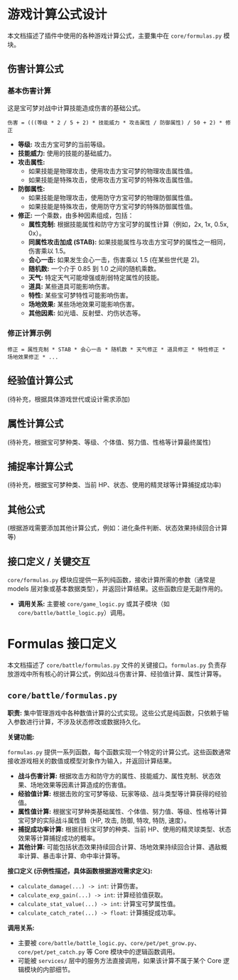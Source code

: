 # 游戏计算公式设计

本文档描述了插件中使用的各种游戏计算公式，主要集中在 `core/formulas.py` 模块。

## 伤害计算公式

### 基本伤害计算

这是宝可梦对战中计算技能造成伤害的基础公式。

`伤害 = (((等级 * 2 / 5 + 2) * 技能威力 * 攻击属性 / 防御属性) / 50 + 2) * 修正`

*   **等级:** 攻击方宝可梦的当前等级。
*   **技能威力:** 使用的技能的基础威力。
*   **攻击属性:**
    *   如果技能是物理攻击，使用攻击方宝可梦的物理攻击属性值。
    *   如果技能是特殊攻击，使用攻击方宝可梦的特殊攻击属性值。
*   **防御属性:**
    *   如果技能是物理攻击，使用防守方宝可梦的物理防御属性值。
    *   如果技能是特殊攻击，使用防守方宝可梦的特殊防御属性值。
*   **修正:** 一个乘数，由多种因素组成，包括：
    *   **属性克制:** 根据技能属性和防守方宝可梦的属性计算（例如，2x, 1x, 0.5x, 0x）。
    *   **同属性攻击加成 (STAB):** 如果技能属性与攻击方宝可梦的属性之一相同，伤害乘以 1.5。
    *   **会心一击:** 如果发生会心一击，伤害乘以 1.5 (在某些世代是 2)。
    *   **随机数:** 一个介于 0.85 到 1.0 之间的随机乘数。
    *   **天气:** 特定天气可能增强或削弱特定属性的技能。
    *   **道具:** 某些道具可能影响伤害。
    *   **特性:** 某些宝可梦特性可能影响伤害。
    *   **场地效果:** 某些场地效果可能影响伤害。
    *   **其他因素:** 如光墙、反射壁、灼伤状态等。

### 修正计算示例

`修正 = 属性克制 * STAB * 会心一击 * 随机数 * 天气修正 * 道具修正 * 特性修正 * 场地效果修正 * ...`

## 经验值计算公式

(待补充，根据具体游戏世代或设计需求添加)

## 属性计算公式

(待补充，根据宝可梦种类、等级、个体值、努力值、性格等计算最终属性)

## 捕捉率计算公式

(待补充，根据宝可梦种类、当前 HP、状态、使用的精灵球等计算捕捉成功率)

## 其他公式

(根据游戏需要添加其他计算公式，例如：进化条件判断、状态效果持续回合计算等)

## 接口定义 / 关键交互

`core/formulas.py` 模块应提供一系列纯函数，接收计算所需的参数（通常是 models 层对象或基本数据类型），并返回计算结果。这些函数应是无副作用的。

*   **调用关系:** 主要被 `core/game_logic.py` 或其子模块（如 `core/battle/battle_logic.py`）调用。 

# Formulas 接口定义

本文档描述了 `core/battle/formulas.py` 文件的关键接口。`formulas.py` 负责存放游戏中所有核心的计算公式，例如战斗伤害计算、经验值计算、属性计算等。

## `core/battle/formulas.py`

**职责:** 集中管理游戏中各种数值计算的公式实现。这些公式是纯函数，只依赖于输入参数进行计算，不涉及状态修改或数据持久化。

**关键功能:**

`formulas.py` 提供一系列函数，每个函数实现一个特定的计算公式。这些函数通常接收游戏相关的数值或模型对象作为输入，并返回计算结果。

*   **战斗伤害计算:** 根据攻击方和防守方的属性、技能威力、属性克制、状态效果、场地效果等因素计算造成的伤害值。
*   **经验值计算:** 根据击败的宝可梦等级、玩家等级、战斗类型等计算获得的经验值。
*   **属性值计算:** 根据宝可梦种类基础属性、个体值、努力值、等级、性格等计算宝可梦的实际战斗属性值（HP, 攻击, 防御, 特攻, 特防, 速度）。
*   **捕捉成功率计算:** 根据目标宝可梦的种类、当前 HP、使用的精灵球类型、状态效果等计算捕捉成功的概率。
*   **其他计算:** 可能包括状态效果持续回合计算、场地效果持续回合计算、遇敌概率计算、暴击率计算、命中率计算等。

**接口定义 (示例性描述，具体函数根据游戏需求定义):**

*   `calculate_damage(...) -> int`: 计算伤害。
*   `calculate_exp_gain(...) -> int`: 计算经验值获取。
*   `calculate_stat_value(...) -> int`: 计算宝可梦属性值。
*   `calculate_catch_rate(...) -> float`: 计算捕捉成功率。

**调用关系:**

*   主要被 `core/battle/battle_logic.py`、`core/pet/pet_grow.py`、`core/pet/pet_catch.py` 等 Core 模块中的逻辑函数调用。
*   可能被 `services/` 层中的服务方法直接调用，如果该计算不属于某个 Core 逻辑模块的内部细节。 